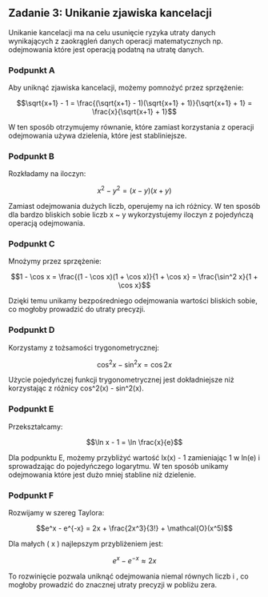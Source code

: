 ## Zadanie 3: Unikanie zjawiska kancelacji

Unikanie kancelacji ma na celu usunięcie ryzyka utraty danych wynikających z zaokrągleń danych operacji matematycznych np. odejmowania które jest operacją podatną na utratę danych.

### Podpunkt A

Aby uniknąć zjawiska kancelacji, możemy pomnożyć przez sprzężenie:

```math
\sqrt{x+1} - 1 = \frac{(\sqrt{x+1} - 1)(\sqrt{x+1} + 1)}{\sqrt{x+1} + 1} = \frac{x}{\sqrt{x+1} + 1}
```

W ten sposób otrzymujemy równanie, które zamiast korzystania z operacji odejmowania używa dzielenia, które jest stabliniejsze.

### Podpunkt B

Rozkładamy na iloczyn:

```math
x^2 - y^2 = (x - y)(x + y)
```

Zamiast odejmowania dużych liczb, operujemy na ich różnicy. W ten sposób dla bardzo bliskich sobie liczb x ~ y wykorzystujemy iloczyn z pojedyńczą operacją odejmowania.

### Podpunkt C

Mnożymy przez sprzężenie:

```math
1 - \cos x = \frac{(1 - \cos x)(1 + \cos x)}{1 + \cos x} = \frac{\sin^2 x}{1 + \cos x}
```

Dzięki temu unikamy bezpośredniego odejmowania wartości bliskich sobie, co mogłoby prowadzić do utraty precyzji.

### Podpunkt D

Korzystamy z tożsamości trygonometrycznej:

```math
\cos^2 x - \sin^2 x = \cos 2x
```

Użycie pojedyńczej funkcji trygonometrycznej jest dokładniejsze niż korzystając z różnicy cos^2(x) - sin^2(x).

### Podpunkt E

Przekształcamy:

```math
\ln x - 1 = \ln \frac{x}{e}
```

Dla podpunktu E, możemy przybliżyć wartość lx(x) - 1 zamieniając 1 w ln(e) i sprowadzając do pojedyńczego logarytmu. W ten sposób unikamy odejmowania które jest dużo mniej stabline niż dzielenie.

### Podpunkt F

Rozwijamy w szereg Taylora:

```math
e^x - e^{-x} = 2x + \frac{2x^3}{3!} + \mathcal{O}(x^5)
```

Dla małych \( x \) najlepszym przybliżeniem jest:

```math
e^x - e^{-x} \approx 2x
```

To rozwinięcie pozwala uniknąć odejmowania niemal równych liczb i , co mogłoby prowadzić do znacznej utraty precyzji w pobliżu zera.
